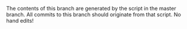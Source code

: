 The contents of this branch are generated by the 
script in the master branch. All commits to this branch should
originate from that script. No hand edits!
